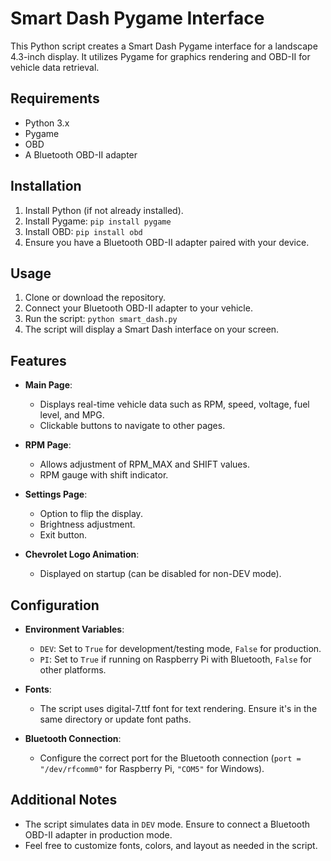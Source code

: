 # Smart Dash Pygame Interface

This Python script creates a Smart Dash Pygame interface for a landscape 4.3-inch display. It utilizes Pygame for graphics rendering and OBD-II for vehicle data retrieval.

## Requirements

- Python 3.x
- Pygame
- OBD
- A Bluetooth OBD-II adapter

## Installation

1. Install Python (if not already installed).
2. Install Pygame: `pip install pygame`
3. Install OBD: `pip install obd`
4. Ensure you have a Bluetooth OBD-II adapter paired with your device.

## Usage

1. Clone or download the repository.
2. Connect your Bluetooth OBD-II adapter to your vehicle.
3. Run the script: `python smart_dash.py`
4. The script will display a Smart Dash interface on your screen.

## Features

- **Main Page**:
  - Displays real-time vehicle data such as RPM, speed, voltage, fuel level, and MPG.
  - Clickable buttons to navigate to other pages.

- **RPM Page**:
  - Allows adjustment of RPM_MAX and SHIFT values.
  - RPM gauge with shift indicator.
  
- **Settings Page**:
  - Option to flip the display.
  - Brightness adjustment.
  - Exit button.

- **Chevrolet Logo Animation**:
  - Displayed on startup (can be disabled for non-DEV mode).

## Configuration

- **Environment Variables**:
  - `DEV`: Set to `True` for development/testing mode, `False` for production.
  - `PI`: Set to `True` if running on Raspberry Pi with Bluetooth, `False` for other platforms.

- **Fonts**:
  - The script uses digital-7.ttf font for text rendering. Ensure it's in the same directory or update font paths.

- **Bluetooth Connection**:
  - Configure the correct port for the Bluetooth connection (`port = "/dev/rfcomm0"` for Raspberry Pi, `"COM5"` for Windows).

## Additional Notes

- The script simulates data in `DEV` mode. Ensure to connect a Bluetooth OBD-II adapter in production mode.
- Feel free to customize fonts, colors, and layout as needed in the script.
